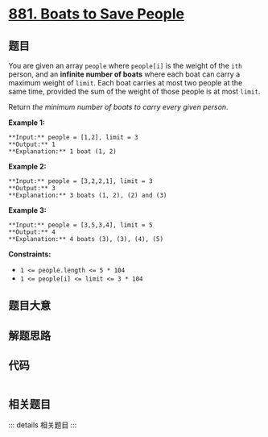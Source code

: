 # [881. Boats to Save People](https://leetcode.com/problems/boats-to-save-people)

## 题目

You are given an array `people` where `people[i]` is the weight of the `ith`
person, and an **infinite number of boats** where each boat can carry a
maximum weight of `limit`. Each boat carries at most two people at the same
time, provided the sum of the weight of those people is at most `limit`.

Return _the minimum number of boats to carry every given person_.



**Example 1:**

    
    
    **Input:** people = [1,2], limit = 3
    **Output:** 1
    **Explanation:** 1 boat (1, 2)
    

**Example 2:**

    
    
    **Input:** people = [3,2,2,1], limit = 3
    **Output:** 3
    **Explanation:** 3 boats (1, 2), (2) and (3)
    

**Example 3:**

    
    
    **Input:** people = [3,5,3,4], limit = 5
    **Output:** 4
    **Explanation:** 4 boats (3), (3), (4), (5)
    



**Constraints:**

  * `1 <= people.length <= 5 * 104`
  * `1 <= people[i] <= limit <= 3 * 104`


## 题目大意

## 解题思路

## 代码

```javascript

```

## 相关题目

::: details 相关题目
:::

